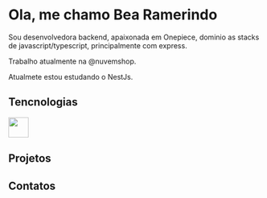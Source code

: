 # Ola, me chamo Bea Ramerindo

Sou desenvolvedora backend, apaixonada em Onepiece, dominio as stacks de javascript/typescript,
 principalmente com express.

 Trabalho atualmente na @nuvemshop.

 Atualmete estou estudando o NestJs.

## Tencnologias

<img src="https://cdn.jsdelivr.net/gh/devicons/devicon/icons/git/git-original.svg" width="40" />
          

## Projetos


## Contatos